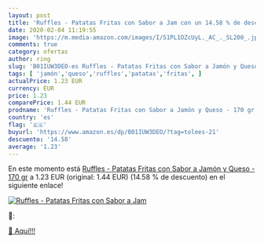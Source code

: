 ```yaml
---
layout: post
title: 'Ruffles - Patatas Fritas con Sabor a Jam con un 14.58 % de descuento'
date: 2020-02-04 11:19:55
image: 'https://m.media-amazon.com/images/I/51PL1OZcUyL._AC_._SL200_.jpg'
comments: true
category: ofertas
author: ring
slug: 'B01IUW3DEO-es Ruffles - Patatas Fritas con Sabor a Jamón y Queso - 170 gr'
tags: [ 'jamón','queso','ruffles','patatas','fritas', ]
actualPrice: 1.23 EUR
currency: EUR
price: 1.23
comparePrice: 1.44 EUR
prodname: 'Ruffles - Patatas Fritas con Sabor a Jamón y Queso - 170 gr'
country: 'es'
flag: '🇪🇸'
buyurl: 'https://www.amazon.es/dp/B01IUW3DEO/?tag=tolees-21'
descuento: '14.58'
average: '1.23'
---
```


En este momento está [Ruffles - Patatas Fritas con Sabor a Jamón y Queso - 170 gr](https://www.amazon.es/dp/B01IUW3DEO/?tag=tolees-21) a 1.23 EUR (original: 1.44 EUR) (14.58 %  de descuento) en el siguiente enlace!

[![Ruffles - Patatas Fritas con Sabor a Jam](https://m.media-amazon.com/images/I/51PL1OZcUyL._AC_._SL200_.jpg)](https://www.amazon.es/dp/B01IUW3DEO/?tag=tolees-21)

🔎:


[🛒 Aquí!!!](https://www.amazon.es/dp/B01IUW3DEO/?tag=tolees-21)
